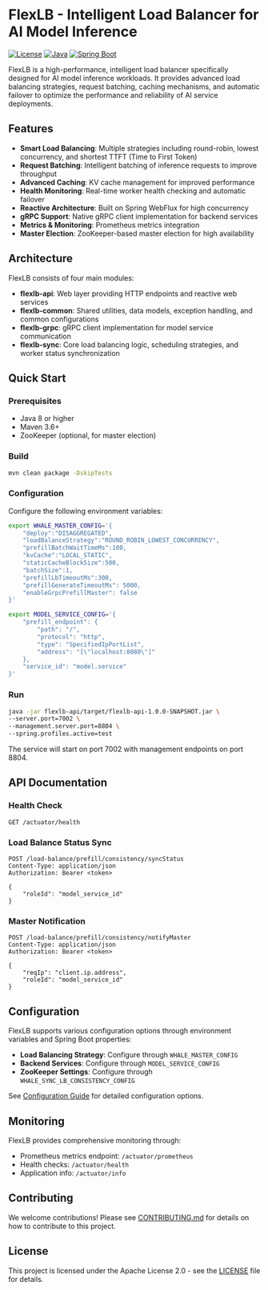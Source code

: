 # FlexLB - Intelligent Load Balancer for AI Model Inference

[![License](https://img.shields.io/badge/License-Apache%202.0-blue.svg)](https://opensource.org/licenses/Apache-2.0)
[![Java](https://img.shields.io/badge/Java-8+-red.svg)](https://www.oracle.com/java/)
[![Spring Boot](https://img.shields.io/badge/Spring%20Boot-2.7.1-brightgreen.svg)](https://spring.io/projects/spring-boot)

FlexLB is a high-performance, intelligent load balancer specifically designed for AI model inference workloads. It provides advanced load balancing strategies, request batching, caching mechanisms, and automatic failover to optimize the performance and reliability of AI service deployments.

## Features

- **Smart Load Balancing**: Multiple strategies including round-robin, lowest concurrency, and shortest TTFT (Time to First Token)
- **Request Batching**: Intelligent batching of inference requests to improve throughput
- **Advanced Caching**: KV cache management for improved performance
- **Health Monitoring**: Real-time worker health checking and automatic failover
- **Reactive Architecture**: Built on Spring WebFlux for high concurrency
- **gRPC Support**: Native gRPC client implementation for backend services
- **Metrics & Monitoring**: Prometheus metrics integration
- **Master Election**: ZooKeeper-based master election for high availability

## Architecture

FlexLB consists of four main modules:

- **flexlb-api**: Web layer providing HTTP endpoints and reactive web services
- **flexlb-common**: Shared utilities, data models, exception handling, and common configurations  
- **flexlb-grpc**: gRPC client implementation for model service communication
- **flexlb-sync**: Core load balancing logic, scheduling strategies, and worker status synchronization

## Quick Start

### Prerequisites

- Java 8 or higher
- Maven 3.6+
- ZooKeeper (optional, for master election)

### Build

```bash
mvn clean package -DskipTests
```

### Configuration

Configure the following environment variables:

```bash
export WHALE_MASTER_CONFIG='{
    "deploy":"DISAGGREGATED",
    "loadBalanceStrategy":"ROUND_ROBIN_LOWEST_CONCURRENCY",
    "prefillBatchWaitTimeMs":100,
    "kvCache":"LOCAL_STATIC",
    "staticCacheBlockSize":500,
    "batchSize":1,
    "prefillLbTimeoutMs":300,
    "prefillGenerateTimeoutMs": 5000,
    "enableGrpcPrefillMaster": false
}'

export MODEL_SERVICE_CONFIG='{
    "prefill_endpoint": {
        "path": "/",
        "protocol": "http",
        "type": "SpecifiedIpPortList",
        "address": "[\"localhost:8080\"]"
    },
    "service_id": "model.service"
}'
```

### Run

```bash
java -jar flexlb-api/target/flexlb-api-1.0.0-SNAPSHOT.jar \
--server.port=7002 \
--management.server.port=8804 \
--spring.profiles.active=test
```

The service will start on port 7002 with management endpoints on port 8804.

## API Documentation

### Health Check
```
GET /actuator/health
```

### Load Balance Status Sync
```
POST /load-balance/prefill/consistency/syncStatus
Content-Type: application/json
Authorization: Bearer <token>

{
    "roleId": "model_service_id"
}
```

### Master Notification
```
POST /load-balance/prefill/consistency/notifyMaster
Content-Type: application/json
Authorization: Bearer <token>

{
    "reqIp": "client.ip.address",
    "roleId": "model_service_id"
}
```

## Configuration

FlexLB supports various configuration options through environment variables and Spring Boot properties:

- **Load Balancing Strategy**: Configure through `WHALE_MASTER_CONFIG`
- **Backend Services**: Configure through `MODEL_SERVICE_CONFIG`
- **ZooKeeper Settings**: Configure through `WHALE_SYNC_LB_CONSISTENCY_CONFIG`

See [Configuration Guide](docs/configuration.md) for detailed configuration options.

## Monitoring

FlexLB provides comprehensive monitoring through:

- Prometheus metrics endpoint: `/actuator/prometheus`
- Health checks: `/actuator/health`
- Application info: `/actuator/info`

## Contributing

We welcome contributions! Please see [CONTRIBUTING.md](CONTRIBUTING.md) for details on how to contribute to this project.

## License

This project is licensed under the Apache License 2.0 - see the [LICENSE](LICENSE) file for details.

